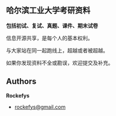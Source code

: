 ## 哈尔滨工业大学考研资料

**包括初试、复试、真题、课件、期末试卷**

信息开源共享，是每个人的基本权利。

与大家站在同一起跑线上，超越或者被超越。

如果你发现资料不全或勘误，欢迎提交及补充。


## Authors

**Rockefys**

+ rockefys@gmail.com
